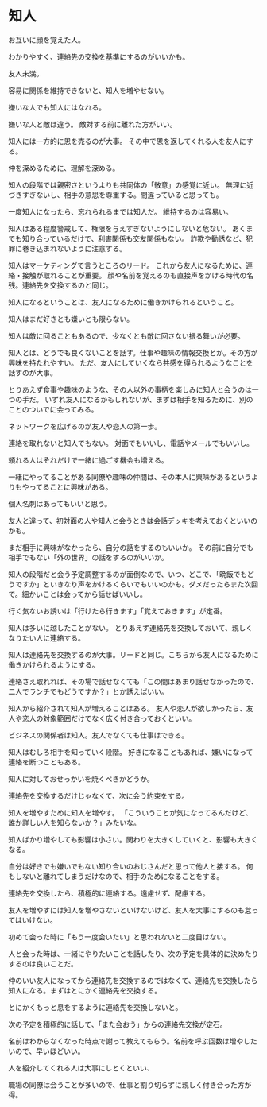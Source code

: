 # 知人

お互いに顔を覚えた人。

わかりやすく、連絡先の交換を基準にするのがいいかも。

友人未満。

容易に関係を維持できないと、知人を増やせない。

嫌いな人でも知人にはなれる。

嫌いな人と敵は違う。
敵対する前に離れた方がいい。

知人には一方的に恩を売るのが大事。
その中で恩を返してくれる人を友人にする。

仲を深めるために、理解を深める。

知人の段階では親密さというよりも共同体の「敬意」の感覚に近い。
無理に近づきすぎないし、相手の意思を尊重する。間違っていると思っても。

一度知人になったら、忘れられるまでは知人だ。
維持するのは容易い。

知人はある程度警戒して、権限を与えすぎないようにしないと危ない。
あくまでも知り合っているだけで、利害関係も交友関係もない。
詐欺や勧誘など、犯罪に巻き込まれないように注意する。

知人はマーケティングで言うところのリード。
これから友人になるために、連絡・接触が取れることが重要。
顔や名前を覚えるのも直接声をかける時代の名残。連絡先を交換するのと同じ。

知人になるということは、友人になるために働きかけられるということ。

知人はまだ好きとも嫌いとも限らない。

知人は敵に回ることもあるので、少なくとも敵に回さない振る舞いが必要。

知人とは、どうでも良くないことを話す。仕事や趣味の情報交換とか。その方が興味を持たれやすい。
ただ、友人にしていくなら共感を得られるようなことを話すのが大事。

とりあえず食事や趣味のような、その人以外の事柄を楽しみに知人と会うのは一つの手だ。
いずれ友人になるかもしれないが、まずは相手を知るために、別のことのついでに会ってみる。

ネットワークを広げるのが友人や恋人の第一歩。

連絡を取れないと知人でもない。
対面でもいいし、電話やメールでもいいし。

頼れる人はそれだけで一緒に過ごす機会も増える。

一緒にやってることがある同僚や趣味の仲間は、その本人に興味があるというよりもやってることに興味がある。

個人名刺はあってもいいと思う。

友人と違って、初対面の人や知人と会うときは会話デッキを考えておくといいのかも。

まだ相手に興味がなかったら、自分の話をするのもいいか。
その前に自分でも相手でもない「外の世界」の話をするのがいいか。

知人の段階だと会う予定調整するのが面倒なので、いつ、どこで、「晩飯でもどうですか」といきなり声をかけるくらいでもいいのかも。ダメだったらまた次回で。細かいことは会ってから話せばいいし。

行く気ないお誘いは「行けたら行きます」「覚えておきます」が定番。

知人は多いに越したことがない。
とりあえず連絡先を交換しておいて、親しくなりたい人に連絡する。

知人は連絡先を交換するのが大事。リードと同じ。こちらから友人になるために働きかけられるようにする。

連絡さえ取れれば、その場で話せなくても「この間はあまり話せなかったので、二人でランチでもどうですか？」とか誘えばいい。

知人から紹介されて知人が増えることはある。
友人や恋人が欲しかったら、友人や恋人の対象範囲だけでなく広く付き合っておくといい。

ビジネスの関係者は知人。友人でなくても仕事はできる。

知人はむしろ相手を知っていく段階。
好きになることもあれば、嫌いになって連絡を断つこともある。

知人に対しておせっかいを焼くべきかどうか。

連絡先を交換するだけじゃなくて、次に会う約束をする。

知人を増やすために知人を増やす。
「こういうことが気になってるんだけど、誰か詳しい人を知らないか？」みたいな。

知人ばかり増やしても影響は小さい。関わりを大きくしていくと、影響も大きくなる。

自分は好きでも嫌いでもない知り合いのおじさんだと思って他人と接する。
何もしないと離れてしまうだけなので、相手のためになることをする。

連絡先を交換したら、積極的に連絡する。遠慮せず、配慮する。

友人を増やすには知人を増やさないといけないけど、友人を大事にするのも怠ってはいけない。

初めて会った時に「もう一度会いたい」と思われないと二度目はない。

人と会った時は、一緒にやりたいことを話したり、次の予定を具体的に決めたりするのは良いことだ。

仲のいい友人になってから連絡先を交換するのではなくて、連絡先を交換したら知人になる。まずはとにかく連絡先を交換する。

とにかくもっと息をするように連絡先を交換しないと。

次の予定を積極的に話して、「また会おう」からの連絡先交換が定石。

名前はわからなくなった時点で謝って教えてもらう。名前を呼ぶ回数は増やしたいので、早いほどいい。

人を紹介してくれる人は大事にしとくといい、

職場の同僚は会うことが多いので、仕事と割り切らずに親しく付き合った方が得。
